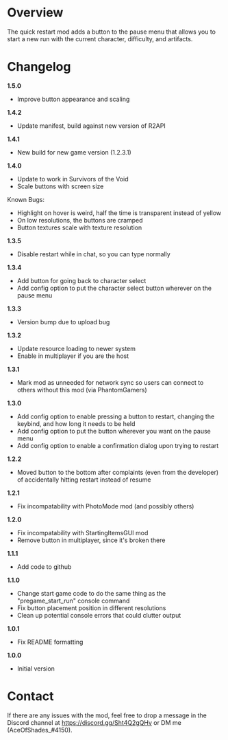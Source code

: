 # Overview
The quick restart mod adds a button to the pause menu that allows you to start a new run with the current character, difficulty, and artifacts.

# Changelog


**1.5.0**

* Improve button appearance and scaling

**1.4.2**

* Update manifest, build against new version of R2API

**1.4.1**

* New build for new game version (1.2.3.1)

**1.4.0**

* Update to work in Survivors of the Void
* Scale buttons with screen size

Known Bugs:
* Highlight on hover is weird, half the time is transparent instead of yellow
* On low resolutions, the buttons are cramped
* Button textures scale with texture resolution

**1.3.5**

* Disable restart while in chat, so you can type normally

**1.3.4**

* Add button for going back to character select
* Add config option to put the character select button wherever on the pause menu

**1.3.3**

* Version bump due to upload bug

**1.3.2**

* Update resource loading to newer system
* Enable in multiplayer if you are the host

**1.3.1**

* Mark mod as unneeded for network sync so users can connect to others without this mod (via PhantomGamers)

**1.3.0**

* Add config option to enable pressing a button to restart, changing the keybind, and how long it needs to be held
* Add config option to put the button wherever you want on the pause menu
* Add config option to enable a confirmation dialog upon trying to restart

**1.2.2**

* Moved button to the bottom after complaints (even from the developer) of accidentally hitting restart instead of resume

**1.2.1**

* Fix incompatability with PhotoMode mod (and possibly others)

**1.2.0**

* Fix incompatability with StartingItemsGUI mod
* Remove button in multiplayer, since it's broken there

**1.1.1**

* Add code to github

**1.1.0**

* Change start game code to do the same thing as the "pregame_start_run" console command
* Fix button placement position in different resolutions
* Clean up potential console errors that could clutter output

**1.0.1**

* Fix README formatting

**1.0.0**

* Initial version

# Contact
If there are any issues with the mod, feel free to drop a message in the Discord channel at https://discord.gg/Sht4Q2gQHv or DM me (AceOfShades_#4150).
